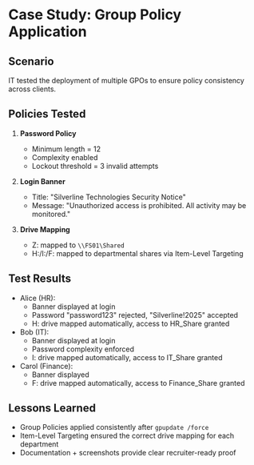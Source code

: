 # Case Study: Group Policy Application

## Scenario
IT tested the deployment of multiple GPOs to ensure policy consistency across clients.

## Policies Tested
1. **Password Policy**
   - Minimum length = 12
   - Complexity enabled
   - Lockout threshold = 3 invalid attempts

2. **Login Banner**
   - Title: "Silverline Technologies Security Notice"
   - Message: "Unauthorized access is prohibited. All activity may be monitored."

3. **Drive Mapping**
   - Z: mapped to `\\FS01\Shared`
   - H:/I:/F: mapped to departmental shares via Item-Level Targeting

## Test Results
- Alice (HR):
  - Banner displayed at login
  - Password "password123" rejected, "Silverline!2025" accepted
  - H: drive mapped automatically, access to HR_Share granted
- Bob (IT):
  - Banner displayed at login
  - Password complexity enforced
  - I: drive mapped automatically, access to IT_Share granted
- Carol (Finance):
  - Banner displayed
  - F: drive mapped automatically, access to Finance_Share granted

## Lessons Learned
- Group Policies applied consistently after `gpupdate /force`
- Item-Level Targeting ensured the correct drive mapping for each department
- Documentation + screenshots provide clear recruiter-ready proof
